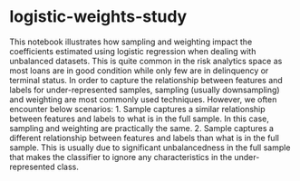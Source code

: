 # logistic-weights-study
This notebook illustrates how sampling and weighting impact the coefficients estimated using logistic regression when dealing with unbalanced datasets. This is quite common in the risk analytics space as most loans are in good condition while only few are in delinquency or terminal status. In order to capture the relationship between features and labels for under-represented samples, sampling (usually downsampling) and weighting are most commonly used techniques. However, we often encounter below scenarios:
	1. Sample captures a similar relationship between features and labels to what is in the full sample. In this case, sampling and weighting are practically the same.
	2. Sample captures a different relationship between features and labels than what is in the full sample. This is usually due to significant unbalancedness in the full sample that makes the classifier to ignore any characteristics in the under-represented class.
